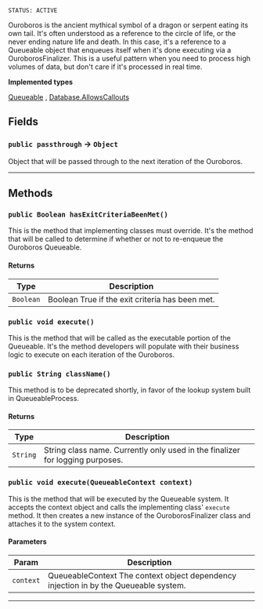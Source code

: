 `STATUS: ACTIVE`

Ouroboros is the ancient mythical symbol of a dragon or serpent eating its own tail. It's often
understood as a reference to the circle of life, or the never ending nature life and death. In this case, it's a
reference to a Queueable object that enqueues itself when it's done executing via a OuroborosFinalizer. This is a
useful pattern when you need to process high volumes of data, but don't care if it's processed in real time.

**Implemented types**

[Queueable](Queueable)
,
[Database.AllowsCallouts](Database.AllowsCallouts)

## Fields

### `public passthrough` → `Object`

Object that will be passed through to the next iteration of the Ouroboros.

---

## Methods

### `public Boolean hasExitCriteriaBeenMet()`

This is the method that implementing classes must override. It's the method that will be called to determine if whether or not to re-enqueue the Ouroboros Queueable.

#### Returns

| Type      | Description                                     |
| --------- | ----------------------------------------------- |
| `Boolean` | Boolean True if the exit criteria has been met. |

### `public void execute()`

This is the method that will be called as the executable portion of the Queueable. It's the method developers will populate with their business logic to execute on each iteration of the Ouroboros.

### `public String className()`

This method is to be deprecated shortly, in favor of the lookup system built in QueueableProcess.

#### Returns

| Type     | Description                                                                   |
| -------- | ----------------------------------------------------------------------------- |
| `String` | String class name. Currently only used in the finalizer for logging purposes. |

### `public void execute(QueueableContext context)`

This is the method that will be executed by the Queueable system. It accepts the context object and calls the implementing class' `execute` method. It then creates a new instance of the OuroborosFinalizer class and attaches it to the system context.

#### Parameters

| Param     | Description                                                                          |
| --------- | ------------------------------------------------------------------------------------ |
| `context` | QueueableContext The context object dependency injection in by the Queueable system. |

---
